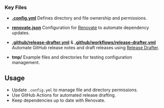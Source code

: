 
### Key Files

- **[.config.yml](.config.yml)**
  Defines directory and file ownership and permissions.

- **[renovate.json](renovate.json)**
  Configuration for [Renovate](https://docs.renovatebot.com/) to automate dependency updates.

- **[.github/release-drafter.yml](.github/release-drafter.yml)** & **[.github/workflows/release-drafter.yml](.github/workflows/release-drafter.yml)**
  Automate GitHub release notes and draft releases using [Release Drafter](https://github.com/release-drafter/release-drafter).

- **tmp/**
  Example files and directories for testing configuration management.

## Usage

- Update `.config.yml` to manage file and directory permissions.
- Use GitHub Actions for automated release drafting.
- Keep dependencies up to date with Renovate.

